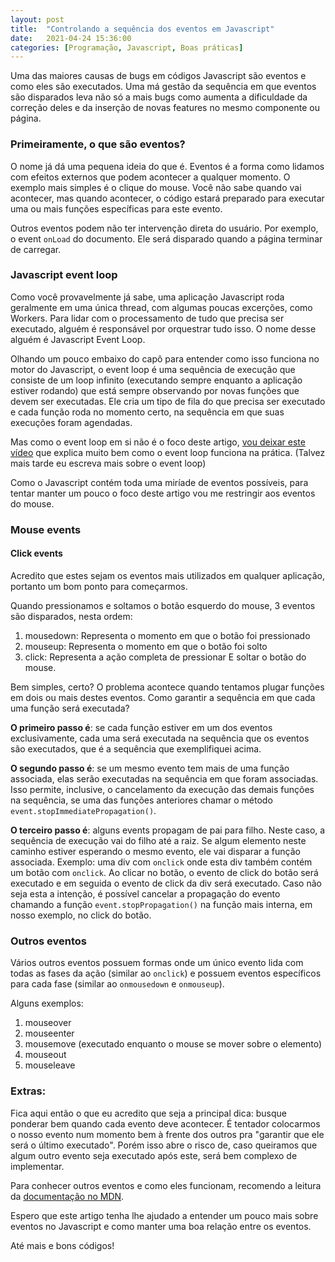 ```yaml
---
layout: post
title:  "Controlando a sequência dos eventos em Javascript"
date:   2021-04-24 15:36:00
categories: [Programação, Javascript, Boas práticas]
---
```


Uma das maiores causas de bugs em códigos Javascript são eventos e como eles são executados. Uma má gestão da sequência em que eventos são disparados leva não só a mais bugs como aumenta a dificuldade da correção deles e da inserção de novas features no mesmo componente ou página.

### Primeiramente, o que são eventos?

O nome já dá uma pequena ideia do que é. Eventos é a forma como lidamos com efeitos externos que podem acontecer a qualquer momento. O exemplo mais simples é o clique do mouse. Você não sabe quando vai acontecer, mas quando acontecer, o código estará preparado para executar uma ou mais funções específicas para este evento.

Outros eventos podem não ter intervenção direta do usuário. Por exemplo, o event `onLoad` do documento. Ele será disparado quando a página terminar de carregar.

<!--more-->

### Javascript event loop

Como você provavelmente já sabe, uma aplicação Javascript roda geralmente em uma única thread, com algumas poucas excerções, como Workers. Para lidar com o processamento de tudo que precisa ser executado, alguém é responsável por orquestrar tudo isso. O nome desse alguém é Javascript Event Loop.

Olhando um pouco embaixo do capô para entender como isso funciona no motor do Javascript, o event loop é uma sequência de execução que consiste de um loop infinito (executando sempre enquanto a aplicação estiver rodando) que está sempre observando por novas funções que devem ser executadas. Ele cria um tipo de fila do que precisa ser executado e cada função roda no momento certo, na sequência em que suas execuções foram agendadas.

Mas como o event loop em si não é o foco deste artigo, [vou deixar este vídeo](https://www.youtube.com/watch?v=8aGhZQkoFbQ) que explica muito bem como o event loop funciona na prática. (Talvez mais tarde eu escreva mais sobre o event loop)

Como o Javascript contém toda uma miríade de eventos possíveis, para tentar manter um pouco o foco deste artigo vou me restringir aos eventos do mouse.

### Mouse events

#### Click events

Acredito que estes sejam os eventos mais utilizados em qualquer aplicação, portanto um bom ponto para começarmos.

Quando pressionamos e soltamos o botão esquerdo do mouse, 3 eventos são disparados, nesta ordem:

1. mousedown: Representa o momento em que o botão foi pressionado
2. mouseup: Representa o momento em que o botão foi solto
3. click: Representa a ação completa de pressionar E soltar o botão do mouse.

Bem simples, certo? O problema acontece quando tentamos plugar funções em dois ou mais destes eventos. Como garantir a sequência em que cada uma função será executada?

**O primeiro passo é**: se cada função estiver em um dos eventos exclusivamente, cada uma será executada na sequência que os eventos são executados, que é a sequência que exemplifiquei acima.

**O segundo passo é**: se um mesmo evento tem mais de uma função associada, elas serão executadas na sequência em que foram associadas. Isso permite, inclusive, o cancelamento da execução das demais funções na sequência, se uma das funções anteriores chamar o método `event.stopImmediatePropagation()`.

**O terceiro passo é**: alguns events propagam de pai para filho. Neste caso, a sequência de execução vai do filho até a raiz. Se algum elemento neste caminho estiver esperando o mesmo evento, ele vai disparar a função associada. Exemplo: uma div com `onclick` onde esta div também contém um botão com `onclick`. Ao clicar no botão, o evento de click do botão será executado e em seguida o evento de click da div será executado. Caso não seja esta a intenção, é possível cancelar a propagação do evento chamando a função `event.stopPropagation()` na função mais interna, em nosso exemplo, no click do botão.

### Outros eventos

Vários outros eventos possuem formas onde um único evento lida com todas as fases da ação (similar ao `onclick`) e possuem eventos específicos para cada fase (similar ao `onmousedown` e `onmouseup`).

Alguns exemplos: 
1. mouseover
2. mouseenter
3. mousemove (executado enquanto o mouse se mover sobre o elemento)
4. mouseout
5. mouseleave


### Extras: 
Fica aqui então o que eu acredito que seja a principal dica: busque ponderar bem quando cada evento deve acontecer. É tentador colocarmos o nosso evento num momento bem à frente dos outros pra "garantir que ele será o último executado". Porém isso abre o risco de, caso queiramos que algum outro evento seja executado após este, será bem complexo de implementar.

Para conhecer outros eventos e como eles funcionam, recomendo a leitura da [documentação no MDN](https://developer.mozilla.org/en-US/docs/Web/Events#event_listing).

Espero que este artigo tenha lhe ajudado a entender um pouco mais sobre eventos no Javascript e como manter uma boa relação entre os eventos.

Até mais e bons códigos!